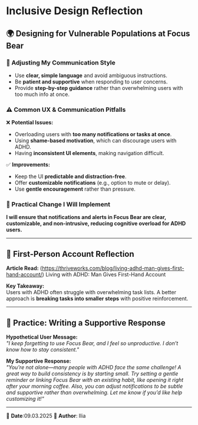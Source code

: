 # Inclusive Design Reflection

## 🌍 Designing for Vulnerable Populations at Focus Bear

### 🎯 Adjusting My Communication Style
- Use **clear, simple language** and avoid ambiguous instructions.
- Be **patient and supportive** when responding to user concerns.
- Provide **step-by-step guidance** rather than overwhelming users with too much info at once.

### ⚠️ Common UX & Communication Pitfalls
❌ **Potential Issues:**
- Overloading users with **too many notifications or tasks at once**.
- Using **shame-based motivation**, which can discourage users with ADHD.
- Having **inconsistent UI elements**, making navigation difficult.

✅ **Improvements:**
- Keep the UI **predictable and distraction-free**.
- Offer **customizable notifications** (e.g., option to mute or delay).
- Use **gentle encouragement** rather than pressure.

### 🚀 Practical Change I Will Implement
**I will ensure that notifications and alerts in Focus Bear are clear, customizable, and non-intrusive, reducing cognitive overload for ADHD users.**

---

## 📖 First-Person Account Reflection
**Article Read:** (https://thriveworks.com/blog/living-adhd-man-gives-first-hand-account/) Living with ADHD: Man Gives First-Hand Account

**Key Takeaway:**  
Users with ADHD often struggle with overwhelming task lists. A better approach is **breaking tasks into smaller steps** with positive reinforcement.

---

## 📝 Practice: Writing a Supportive Response
**Hypothetical User Message:**  
*"I keep forgetting to use Focus Bear, and I feel so unproductive. I don’t know how to stay consistent."*

**My Supportive Response:**  
*"You're not alone—many people with ADHD face the same challenge! A great way to build consistency is by starting small. Try setting a gentle reminder or linking Focus Bear with an existing habit, like opening it right after your morning coffee. Also, you can adjust notifications to be subtle and supportive rather than overwhelming. Let me know if you’d like help customizing it!"*

---

📅 **Date**:09.03.2025 
👤 **Author**: Ilia

